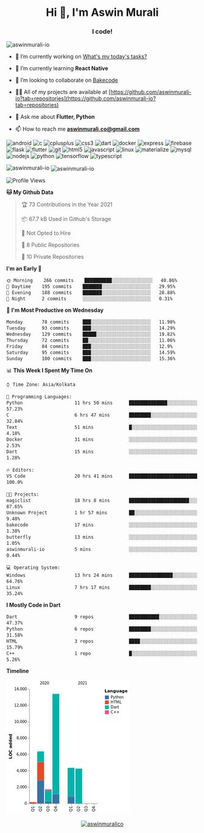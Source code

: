 <h1 align="center">Hi 👋, I'm Aswin Murali</h1>
<h3 align="center">I code!</h3>

<p align="left"> <img src="https://komarev.com/ghpvc/?username=aswinmurali-io" alt="aswinmurali-io" /> </p>

- 🔭 I’m currently working on [What's my today's tasks?](https://github.com/aswinmurali-io/whatsmytodaystasks)

- 🌱 I’m currently learning **React Native**

- 👯 I’m looking to collaborate on [Bakecode](https://github.com/crysalisdevs/bakecode)

- 👨‍💻 All of my projects are available at [https://github.com/aswinmurali-io?tab=repositories](https://github.com/aswinmurali-io?tab=repositories)

- 💬 Ask me about **Flutter, Python**

- 📫 How to reach me **aswinmurali.co@gmail.com**

<p align="left"><img src="https://devicons.github.io/devicon/devicon.git/icons/android/android-original-wordmark.svg" alt="android" width="40" height="40"/> <img src="https://devicons.github.io/devicon/devicon.git/icons/c/c-original.svg" alt="c" width="40" height="40"/> <img src="https://devicons.github.io/devicon/devicon.git/icons/cplusplus/cplusplus-original.svg" alt="cplusplus" width="40" height="40"/> <img src="https://devicons.github.io/devicon/devicon.git/icons/css3/css3-original-wordmark.svg" alt="css3" width="40" height="40"/> <img src="https://www.vectorlogo.zone/logos/dartlang/dartlang-icon.svg" alt="dart" width="40" height="40"/> <img src="https://devicons.github.io/devicon/devicon.git/icons/docker/docker-original-wordmark.svg" alt="docker" width="40" height="40"/> <img src="https://devicons.github.io/devicon/devicon.git/icons/express/express-original-wordmark.svg" alt="express" width="40" height="40"/> <img src="https://www.vectorlogo.zone/logos/firebase/firebase-icon.svg" alt="firebase" width="40" height="40"/> <img src="https://www.vectorlogo.zone/logos/pocoo_flask/pocoo_flask-icon.svg" alt="flask" width="40" height="40"/> <img src="https://www.vectorlogo.zone/logos/flutterio/flutterio-icon.svg" alt="flutter" width="40" height="40"/> <img src="https://www.vectorlogo.zone/logos/git-scm/git-scm-icon.svg" alt="git" width="40" height="40"/> <img src="https://devicons.github.io/devicon/devicon.git/icons/html5/html5-original-wordmark.svg" alt="html5" width="40" height="40"/> <img src="https://devicons.github.io/devicon/devicon.git/icons/javascript/javascript-original.svg" alt="javascript" width="40" height="40"/> <img src="https://devicons.github.io/devicon/devicon.git/icons/linux/linux-original.svg" alt="linux" width="40" height="40"/> <img src="https://raw.githubusercontent.com/prplx/svg-logos/5585531d45d294869c4eaab4d7cf2e9c167710a9/svg/materialize.svg" alt="materialize" width="40" height="40"/> <img src="https://devicons.github.io/devicon/devicon.git/icons/mysql/mysql-original-wordmark.svg" alt="mysql" width="40" height="40"/> <img src="https://devicons.github.io/devicon/devicon.git/icons/nodejs/nodejs-original-wordmark.svg" alt="nodejs" width="40" height="40"/> <img src="https://devicons.github.io/devicon/devicon.git/icons/python/python-original.svg" alt="python" width="40" height="40"/> <img src="https://www.vectorlogo.zone/logos/tensorflow/tensorflow-icon.svg" alt="tensorflow" width="40" height="40"/> <img src="https://devicons.github.io/devicon/devicon.git/icons/typescript/typescript-original.svg" alt="typescript" width="40" height="40"/></p><p>
  
 <img align="left" src="https://github-readme-stats.vercel.app/api/top-langs/?username=aswinmurali-io&layout=compact&hide=html" alt="aswinmurali-io" /></p>

<p>&nbsp;<img align="center" src="https://github-readme-stats.vercel.app/api?username=aswinmurali-io&show_icons=true" alt="aswinmurali-io" /></p>

<!--START_SECTION:waka-->
![Profile Views](http://img.shields.io/badge/Profile%20Views-0-blue)

**🐱 My Github Data** 

> 🏆 73 Contributions in the Year 2021
 > 
> 📦 67.7 kB Used in Github's Storage 
 > 
> 🚫 Not Opted to Hire
 > 
> 📜 8 Public Repositories 
 > 
> 🔑 10 Private Repositories  
 > 
**I'm an Early 🐤** 

```text
🌞 Morning    266 commits    ██████████░░░░░░░░░░░░░░░   40.86% 
🌆 Daytime    195 commits    ███████░░░░░░░░░░░░░░░░░░   29.95% 
🌃 Evening    188 commits    ███████░░░░░░░░░░░░░░░░░░   28.88% 
🌙 Night      2 commits      ░░░░░░░░░░░░░░░░░░░░░░░░░   0.31%

```
📅 **I'm Most Productive on Wednesday** 

```text
Monday       78 commits     ███░░░░░░░░░░░░░░░░░░░░░░   11.98% 
Tuesday      93 commits     ███░░░░░░░░░░░░░░░░░░░░░░   14.29% 
Wednesday    129 commits    █████░░░░░░░░░░░░░░░░░░░░   19.82% 
Thursday     72 commits     ██░░░░░░░░░░░░░░░░░░░░░░░   11.06% 
Friday       84 commits     ███░░░░░░░░░░░░░░░░░░░░░░   12.9% 
Saturday     95 commits     ███░░░░░░░░░░░░░░░░░░░░░░   14.59% 
Sunday       100 commits    ███░░░░░░░░░░░░░░░░░░░░░░   15.36%

```


📊 **This Week I Spent My Time On** 

```text
⌚︎ Time Zone: Asia/Kolkata

💬 Programming Languages: 
Python                   11 hrs 50 mins      ██████████████░░░░░░░░░░░   57.23% 
C                        6 hrs 47 mins       ████████░░░░░░░░░░░░░░░░░   32.84% 
Text                     51 mins             █░░░░░░░░░░░░░░░░░░░░░░░░   4.18% 
Docker                   31 mins             ░░░░░░░░░░░░░░░░░░░░░░░░░   2.53% 
Dart                     15 mins             ░░░░░░░░░░░░░░░░░░░░░░░░░   1.28%

🔥 Editors: 
VS Code                  20 hrs 41 mins      █████████████████████████   100.0%

🐱‍💻 Projects: 
magiclist                18 hrs 8 mins       ██████████████████████░░░   87.65% 
Unknown Project          1 hr 57 mins        ██░░░░░░░░░░░░░░░░░░░░░░░   9.48% 
bakecode                 17 mins             ░░░░░░░░░░░░░░░░░░░░░░░░░   1.38% 
butterfly                13 mins             ░░░░░░░░░░░░░░░░░░░░░░░░░   1.05% 
aswinmurali-io           5 mins              ░░░░░░░░░░░░░░░░░░░░░░░░░   0.44%

💻 Operating System: 
Windows                  13 hrs 24 mins      ████████████████░░░░░░░░░   64.76% 
Linux                    7 hrs 17 mins       ████████░░░░░░░░░░░░░░░░░   35.24%

```

**I Mostly Code in Dart** 

```text
Dart                     9 repos             ███████████░░░░░░░░░░░░░░   47.37% 
Python                   6 repos             ████████░░░░░░░░░░░░░░░░░   31.58% 
HTML                     3 repos             ████░░░░░░░░░░░░░░░░░░░░░   15.79% 
C++                      1 repo              █░░░░░░░░░░░░░░░░░░░░░░░░   5.26%

```


**Timeline**

![Chart not found](https://raw.githubusercontent.com/aswinmurali-io/aswinmurali-io/master/charts/bar_graph.png) 


<!--END_SECTION:waka-->

<p align="center">
<a href="https://kaggle.com/aswinmuralico" target="blank"><img align="center" src="https://cdn.jsdelivr.net/npm/simple-icons@3.0.1/icons/kaggle.svg" alt="aswinmuralico" height="30" width="30" /></a>
</p>
